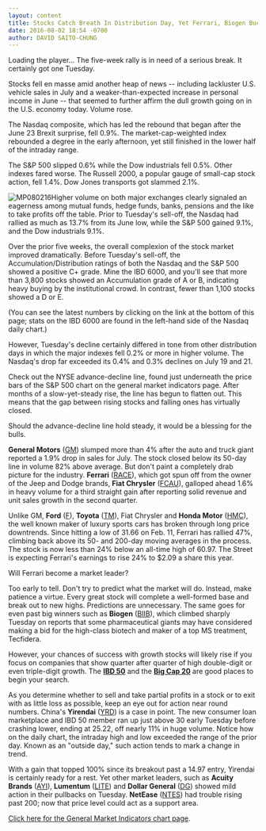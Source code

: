 ```yaml
---
layout: content
title: Stocks Catch Breath In Distribution Day, Yet Ferrari, Biogen Buck The Decline
date: 2016-08-02 18:54 -0700
author: DAVID SAITO-CHUNG
---
```






Loading the player...
The five-week rally is in need of a serious break. It certainly got one Tuesday.


Stocks fell en masse amid another heap of news -- including lackluster U.S. vehicle sales in July and a weaker-than-expected increase in personal income in June -- that seemed to further affirm the dull growth going on in the U.S. economy today. Volume rose.


The Nasdaq composite, which has led the rebound that began after the June 23 Brexit surprise, fell 0.9%. The market-cap-weighted index rebounded a degree in the early afternoon, yet still finished in the lower half of the intraday range.


The S&P 500 slipped 0.6% while the Dow industrials fell 0.5%. Other indexes fared worse. The Russell 2000, a popular gauge of small-cap stock action, fell 1.4%. Dow Jones transports got slammed 2.1%.


![MP080216](https://www.investors.com/wp-content/uploads/2016/08/MP080216-196x300.jpg)Higher volume on both major exchanges clearly signaled an eagerness among mutual funds, hedge funds, banks, pensions and the like to take profits off the table. Prior to Tuesday's sell-off, the Nasdaq had rallied as much as 13.7% from its June low, while the S&P 500 gained 9.1%, and the Dow industrials 9.1%.


Over the prior five weeks, the overall complexion of the stock market improved dramatically. Before Tuesday's sell-off, the Accumulation/Distribution ratings of both the Nasdaq and the S&P 500 showed a positive C+ grade. Mine the IBD 6000, and you'll see that more than 3,800 stocks showed an Accumulation grade of A or B, indicating heavy buying by the institutional crowd. In contrast, fewer than 1,100 stocks showed a D or E.


(You can see the latest numbers by clicking on the link at the bottom of this page; stats on the IBD 6000 are found in the left-hand side of the Nasdaq daily chart.)


However, Tuesday's decline certainly differed in tone from other distribution days in which the major indexes fell 0.2% or more in higher volume. The Nasdaq's drop far exceeded its 0.4% and 0.3% declines on July 19 and 21.


Check out the NYSE advance-decline line, found just underneath the price bars of the S&P 500 chart on the general market indicators page. After months of a slow-yet-steady rise, the line has begun to flatten out. This means that the gap between rising stocks and falling ones has virtually closed.


Should the advance-decline line hold steady, it would be a blessing for the bulls.


**General Motors** ([GM](https://research.investors.com/quote.aspx?symbol=GM)) slumped more than 4% after the auto and truck giant reported a 1.9% drop in sales for July. The stock closed below its 50-day line in volume 82% above average. But don't paint a completely drab picture for the industry. **Ferrari** ([RACE](https://research.investors.com/quote.aspx?symbol=RACE)), which got spun off from the owner of the Jeep and Dodge brands, **Fiat Chrysler** ([FCAU](https://research.investors.com/quote.aspx?symbol=FCAU)), galloped ahead 1.6% in heavy volume for a third straight gain after reporting solid revenue and unit sales growth in the second quarter.


Unlike GM, **Ford** ([F](https://research.investors.com/quote.aspx?symbol=F)), **Toyota** ([TM](https://research.investors.com/quote.aspx?symbol=TM)), Fiat Chrysler and **Honda Motor** ([HMC](https://research.investors.com/quote.aspx?symbol=HMC)), the well known maker of luxury sports cars has broken through long price downtrends. Since hitting a low of 31.66 on Feb. 11, Ferrari has rallied 47%, climbing back above its 50- and 200-day moving averages in the process. The stock is now less than 24% below an all-time high of 60.97. The Street is expecting Ferrari's earnings to rise 24% to $2.09 a share this year.


Will Ferrari become a market leader?


Too early to tell. Don't try to predict what the market will do. Instead, make patience a virtue. Every great stock will complete a well-formed base and break out to new highs. Predictions are unnecessary. The same goes for even past big winners such as **Biogen** ([BIIB](https://research.investors.com/quote.aspx?symbol=BIIB)), which climbed sharply Tuesday on reports that some pharmaceutical giants may have considered making a bid for the high-class biotech and maker of a top MS treatment, Tecfidera.


However, your chances of success with growth stocks will likely rise if you focus on companies that show quarter after quarter of high double-digit or even triple-digit growth. The **[IBD 50](http://research.investors.com/stock-lists/ibd-50/)** and the **[Big Cap 20](http://research.investors.com/stock-lists/big-cap-20/)** are good places to begin your search.


As you determine whether to sell and take partial profits in a stock or to exit with as little loss as possible, keep an eye out for action near round numbers. China's **Yirendai** ([YRD](https://research.investors.com/quote.aspx?symbol=YRD)) is a case in point. The new consumer loan marketplace and IBD 50 member ran up just above 30 early Tuesday before crashing lower, ending at 25.22, off nearly 11% in huge volume. Notice how on the daily chart, the intraday high and low exceeded the range of the prior day. Known as an "outside day," such action tends to mark a change in trend.


With a gain that topped 100% since its breakout past a 14.97 entry, Yirendai is certainly ready for a rest. Yet other market leaders, such as **Acuity Brands** ([AYI](https://research.investors.com/quote.aspx?symbol=AYI)), **Lumentum** ([LITE](https://research.investors.com/quote.aspx?symbol=LITE)) and **Dollar General** ([DG](https://research.investors.com/quote.aspx?symbol=DG)) showed mild action in their pullbacks on Tuesday. **NetEase** ([NTES](https://research.investors.com/quote.aspx?symbol=NTES)) had trouble rising past 200; now that price level could act as a support area.


[Click here for the General Market Indicators chart page](https://www.investors.com/wp-content/uploads/2016/08/IBD0208153906GMI.pdf).




